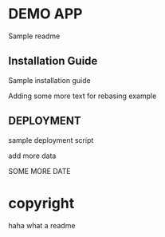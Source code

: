 # DEMO APP

Sample readme 

## Installation Guide

Sample installation guide

Adding some more text for rebasing example

## DEPLOYMENT

sample deployment script

add more data

SOME MORE DATE

# copyright 

haha what a readme